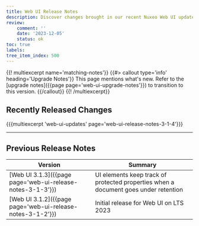 ```yaml
---
title: Web UI Release Notes
description: Discover changes brought in our recent Nuxeo Web UI updates.
review:
    comment: ''
    date: '2023-12-05'
    status: ok
toc: true
labels:
tree_item_index: 500
---
```


{{! multiexcerpt name='matching-notes'}}
{{#> callout type='info' heading='Upgrade Notes'}}
This page mentions what's new. Refer to the [upgrade notes]({{page page='web-ui-upgrade-notes'}}) to transition to this version.
{{/callout}}
{{! /multiexcerpt}}

## Recently Released Changes

{{{multiexcerpt 'web-ui-updates' page='web-ui-release-notes-3-1-4'}}}

---

## Previous Release Notes

<!-- | [Web UI 3.1.4]({{page page='web-ui-release-notes-3-1-4'}})          | Bugfix and accessibility improvements release  | -->

| Version                                                                       | Summary                                                                    |
| ----------------------------------------------------------------------------- | -------------------------------------------------------------------------- |
| [Web UI 3.1.3]({{page page='web-ui-release-notes-3-1-3'}})               |  UI elements keep track of protected properties when a document goes under retention |
| [Web UI 3.1.2]({{page page='web-ui-release-notes-3-1-2'}})               | Initial release for Web UI on LTS 2023 | 

